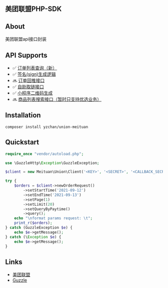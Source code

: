 美团联盟PHP-SDK
-----

## About

美团联盟api接口封装

## API Supports

- ✅ [订单列表查询（新）](https://union.meituan.com/v2/apiDetail?id=1)
- ✅ [签名(sign)生成逻辑](https://union.meituan.com/v2/apiDetail?id=2)
- 🔜 [订单回推接口](https://union.meituan.com/v2/apiDetail?id=6)
- ✅ [自助取链接口](https://union.meituan.com/v2/apiDetail?id=8)
- ✅ [小程序二维码生成](https://union.meituan.com/v2/apiDetail?id=12)
- 🔜 [商品列表搜索接口（暂时只支持优选业务）](https://union.meituan.com/v2/apiDetail?id=21)

## Installation

```shell
composer install yzchan/union-meituan
```

## Quickstart

```php
require_once "vendor/autoload.php";

use \GuzzleHttp\Exception\GuzzleException;

$client = new Meituan\Union\Client('<KEY>', '<SECRET>', '<CALLBACK_SECRET>');

try {
    $orders = $client->newOrderRequest()
        ->setStartTime('2021-09-12')
        ->setEndTime('2021-09-13')
        ->setPage(1)
        ->setLimit(20)
        ->setQueryByPaytime()
        ->query();
    echo "\nformat params request: \t";
    print_r($orders);
} catch (GuzzleException $e) {
    echo $e->getMessage();
} catch (\Exception $e) {
    echo $e->getMessage();
}
```

## Links

- [美团联盟](https://union.meituan.com/)
- [Guzzle](https://github.com/guzzle/guzzle)